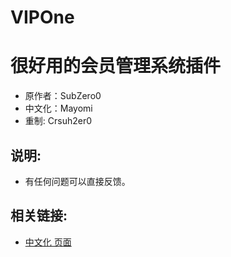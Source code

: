 ﻿VIPOne
==========================================================
很好用的会员管理系统插件
==========================================================
- 原作者：SubZero0​
- 中文化：Mayomi
- 重制: Crsuh2er0

## 说明: ##
- 有任何问题可以直接反馈。

## 相关链接: ##
- [中文化 页面](http://www.mcbbs.net/ "MCBBS")
